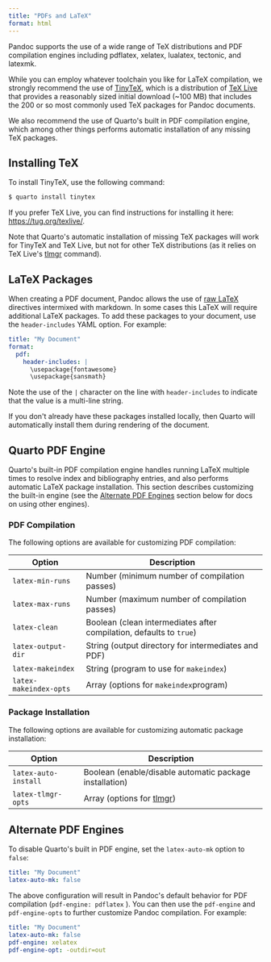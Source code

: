 ```yaml
---
title: "PDFs and LaTeX"
format: html
---
```


Pandoc supports the use of a wide range of TeX distributions and PDF compilation engines including pdflatex, xelatex, lualatex, tectonic, and latexmk.

While you can employ whatever toolchain you like for LaTeX compilation, we strongly recommend the use of [TinyTeX](https://yihui.org/tinytex/), which is a distribution of [TeX Live](https://tug.org/texlive/) that provides a reasonably sized initial download (\~100 MB) that includes the 200 or so most commonly used TeX packages for Pandoc documents.

We also recommend the use of Quarto's built in PDF compilation engine, which among other things performs automatic installation of any missing TeX packages.

## Installing TeX

To install TinyTeX, use the following command:

``` bash
$ quarto install tinytex
```

If you prefer TeX Live, you can find instructions for installing it here: <https://tug.org/texlive/>.

Note that Quarto's automatic installation of missing TeX packages will work for TinyTeX and TeX Live, but not for other TeX distributions (as it relies on TeX Live's [tlmgr](https://www.tug.org/texlive/tlmgr.html) command).

## LaTeX Packages

When creating a PDF document, Pandoc allows the use of [raw LaTeX](https://pandoc.org/MANUAL.html#extension-raw_tex) directives intermixed with markdown. In some cases this LaTeX will require additional LaTeX packages. To add these packages to your document, use the `header-includes` YAML option. For example:

``` yaml
title: "My Document"
format:
  pdf:
    header-includes: |
      \usepackage{fontawesome}
      \usepackage{sansmath}
```

Note the use of the `|` character on the line with `header-includes` to indicate that the value is a multi-line string.

If you don't already have these packages installed locally, then Quarto will automatically install them during rendering of the document.

## Quarto PDF Engine

Quarto's built-in PDF compilation engine handles running LaTeX multiple times to resolve index and bibliography entries, and also performs automatic LaTeX package installation. This section describes customizing the built-in engine (see the [Alternate PDF Engines](#alternate-pdf-engines) section below for docs on using other engines).

### PDF Compilation

The following options are available for customizing PDF compilation:

| Option                 | Description                                                         |
|------------------------|---------------------------------------------------------------------|
| `latex-min-runs`       | Number (minimum number of compilation passes)                       |
| `latex-max-runs`       | Number (maximum number of compilation passes)                       |
| `latex-clean`          | Boolean (clean intermediates after compilation, defaults to `true`) |
| `latex-output-dir`     | String (output directory for intermediates and PDF)                 |
| `latex-makeindex`      | String (program to use for `makeindex`)                             |
| `latex-makeindex-opts` | Array (options for `makeindex`program)                              |

### Package Installation

The following options are available for customizing automatic package installation:

| Option               | Description                                                         |
|----------------------|---------------------------------------------------------------------|
| `latex-auto-install` | Boolean (enable/disable automatic package installation)             |
| `latex-tlmgr-opts`   | Array (options for [tlmgr](https://www.tug.org/texlive/tlmgr.html)) |

## Alternate PDF Engines

To disable Quarto's built in PDF engine, set the `latex-auto-mk` option to `false`:

``` yaml
title: "My Document"
latex-auto-mk: false
```

The above configuration will result in Pandoc's default behavior for PDF compilation (`pdf-engine: pdflatex` ). You can then use the `pdf-engine` and `pdf-engine-opts` to further customize Pandoc compilation. For example:

``` yaml
title: "My Document"
latex-auto-mk: false
pdf-engine: xelatex
pdf-engine-opt: -outdir=out
```
